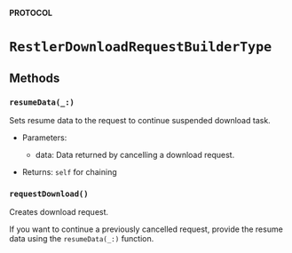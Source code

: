 **PROTOCOL**

# `RestlerDownloadRequestBuilderType`

## Methods
### `resumeData(_:)`

Sets resume data to the request to continue suspended download task.

- Parameters:
  - data: Data returned by cancelling a download request.

- Returns: `self` for chaining

### `requestDownload()`

Creates download request.

If you want to continue a previously cancelled request, provide the resume data using the `resumeData(_:)` function.
